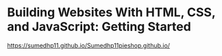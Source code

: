 # Building Websites With HTML, CSS, and JavaScript: Getting Started


https://sumedhp11.github.io/Sumedhp11pieshop.github.io/
